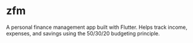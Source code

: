 # zfm
A personal finance management app built with Flutter. Helps track income, expenses, and savings using the 50/30/20 budgeting principle.
